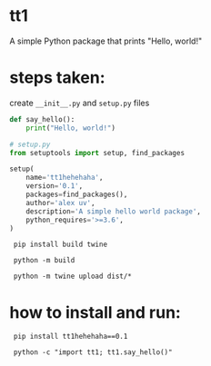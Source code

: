 # tt1

A simple Python package that prints "Hello, world!"


# steps taken:

create `__init__.py` and `setup.py` files

``` python
def say_hello():
    print("Hello, world!")
```

``` python
# setup.py
from setuptools import setup, find_packages

setup(
    name='tt1hehehaha',
    version='0.1',
    packages=find_packages(),
    author='alex uv',
    description='A simple hello world package',
    python_requires='>=3.6',
)

```


` pip install build twine`

` python -m build`

` python -m twine upload dist/*`


# how to install and run:

` pip install tt1hehehaha==0.1`

` python -c "import tt1; tt1.say_hello()"`